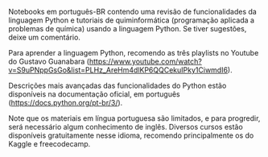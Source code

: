 Notebooks em português-BR contendo uma revisão de funcionalidades da linguagem Python e tutoriais de quiminformática (programação aplicada a problemas de química) usando a linguagem Python.
Se tiver sugestões, deixe um comentário.

Para aprender a linguagem Python, recomendo as três playlists no Youtube do Gustavo Guanabara (https://www.youtube.com/watch?v=S9uPNppGsGo&list=PLHz_AreHm4dlKP6QQCekuIPky1CiwmdI6).

Descrições mais avançadas das funcionalidades do Python estão disponíveis na documentação oficial, em português (https://docs.python.org/pt-br/3/).

Note que os materiais em língua portuguesa são limitados, e para progredir, será necessário algum conhecimento de inglês. 
Diversos cursos estão disponíveis gratuitamente nesse idioma, recomendo principalmente os do Kaggle e freecodecamp.

